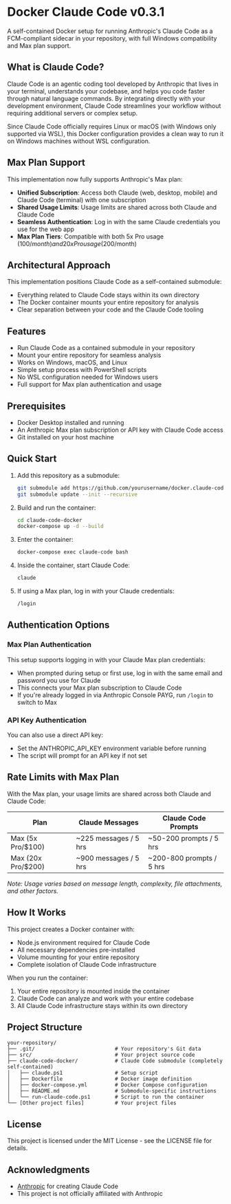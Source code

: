 # Docker Claude Code v0.3.1

A self-contained Docker setup for running Anthropic's Claude Code as a FCM-compliant sidecar in your repository, with full Windows compatibility and Max plan support.

## What is Claude Code?

Claude Code is an agentic coding tool developed by Anthropic that lives in your terminal, understands your codebase, and helps you code faster through natural language commands. By integrating directly with your development environment, Claude Code streamlines your workflow without requiring additional servers or complex setup.

Since Claude Code officially requires Linux or macOS (with Windows only supported via WSL), this Docker configuration provides a clean way to run it on Windows machines without WSL configuration.

## Max Plan Support

This implementation now fully supports Anthropic's Max plan:

- **Unified Subscription**: Access both Claude (web, desktop, mobile) and Claude Code (terminal) with one subscription
- **Shared Usage Limits**: Usage limits are shared across both Claude and Claude Code
- **Seamless Authentication**: Log in with the same Claude credentials you use for the web app
- **Max Plan Tiers**: Compatible with both 5x Pro usage ($100/month) and 20x Pro usage ($200/month)

## Architectural Approach

This implementation positions Claude Code as a self-contained submodule:

- Everything related to Claude Code stays within its own directory
- The Docker container mounts your entire repository for analysis
- Clear separation between your code and the Claude Code tooling

## Features

- Run Claude Code as a contained submodule in your repository
- Mount your entire repository for seamless analysis
- Works on Windows, macOS, and Linux
- Simple setup process with PowerShell scripts
- No WSL configuration needed for Windows users
- Full support for Max plan authentication and usage

## Prerequisites

- Docker Desktop installed and running
- An Anthropic Max plan subscription or API key with Claude Code access
- Git installed on your host machine

## Quick Start

1. Add this repository as a submodule:

   ```bash
   git submodule add https://github.com/yourusername/docker.claude-code.git claude-code-docker
   git submodule update --init --recursive
   ```

2. Build and run the container:

   ```bash
   cd claude-code-docker
   docker-compose up -d --build
   ```

3. Enter the container:

   ```bash
   docker-compose exec claude-code bash
   ```

4. Inside the container, start Claude Code:

   ```bash
   claude
   ```

5. If using a Max plan, log in with your Claude credentials:

   ```bash
   /login
   ```

## Authentication Options

### Max Plan Authentication
This setup supports logging in with your Claude Max plan credentials:

- When prompted during setup or first use, log in with the same email and password you use for Claude
- This connects your Max plan subscription to Claude Code
- If you're already logged in via Anthropic Console PAYG, run `/login` to switch to Max

### API Key Authentication
You can also use a direct API key:

- Set the ANTHROPIC_API_KEY environment variable before running
- The script will prompt for an API key if not set

## Rate Limits with Max Plan

With the Max plan, your usage limits are shared across both Claude and Claude Code:

| Plan | Claude Messages | Claude Code Prompts |
|------|----------------|---------------------|
| Max (5x Pro/$100) | ~225 messages / 5 hrs | ~50-200 prompts / 5 hrs |
| Max (20x Pro/$200) | ~900 messages / 5 hrs | ~200-800 prompts / 5 hrs |

*Note: Usage varies based on message length, complexity, file attachments, and other factors.*

## How It Works

This project creates a Docker container with:

- Node.js environment required for Claude Code
- All necessary dependencies pre-installed
- Volume mounting for your entire repository
- Complete isolation of Claude Code infrastructure

When you run the container:

1. Your entire repository is mounted inside the container
2. Claude Code can analyze and work with your entire codebase
3. All Claude Code infrastructure stays within its own directory

## Project Structure

```DIRECTORY
your-repository/
├── .git/                          # Your repository's Git data
├── src/                           # Your project source code
├── claude-code-docker/            # Claude Code submodule (completely self-contained)
│   ├── claude.ps1                 # Setup script
│   ├── Dockerfile                 # Docker image definition
│   ├── docker-compose.yml         # Docker Compose configuration
│   ├── README.md                  # Submodule-specific instructions
│   └── run-claude-code.ps1        # Script to run the container
└── [Other project files]          # Your project files
```

## License

This project is licensed under the MIT License - see the LICENSE file for details.

## Acknowledgments

- [Anthropic](https://www.anthropic.com/) for creating Claude Code
- This project is not officially affiliated with Anthropic